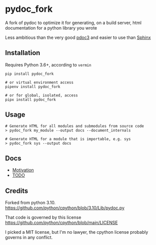 # pydoc_fork
A fork of pydoc to optimize it for generating, on a build server, html documentation for a python library you wrote

Less ambitious than the very good [pdoc3](https://pdoc3.github.io/pdoc/) and easier to use
than [Sphinx](https://www.sphinx-doc.org/en/master/)

## Installation
Requires Python 3.6+, according to `vermin`
```
pip install pydoc_fork

# or virtual environment access
pipenv install pydoc_fork

# or for global, isolated, access
pipx install pydoc_fork
```

## Usage
```
# Generate HTML for all modules and submodules from source code
> pydoc_fork my_module --output docs --document_internals

# Generate HTML for a module that is importable, e.g. sys
> pydoc_fork sys --output docs
```

## Docs
* [Motivation](https://github.com/matthewdeanmartin/pydoc_fork/blob/main/docs/motivation.md)
* [TODO](https://github.com/matthewdeanmartin/pydoc_fork/blob/main/docs/TODO.md)

## Credits
Forked from python 3.10.
https://github.com/python/cpython/blob/3.10/Lib/pydoc.py

That code is governed by this license
https://github.com/python/cpython/blob/main/LICENSE

I picked a MIT license, but I'm no lawyer, the cpython license probably governs in any conflict.
